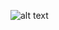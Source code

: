 ![alt text](https://github.com/itismuzak/picoCTF-2022-writeups/First%20Find/main/FS7H121WAAAO6yS.jpg?raw=true)
